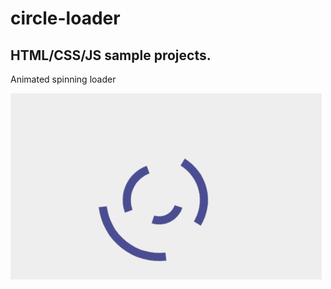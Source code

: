 # circle-loader

## HTML/CSS/JS sample projects.

Animated spinning loader

![alt text](https://github.com/devjpsmith/circle-loader/blob/master/screen.gif)
